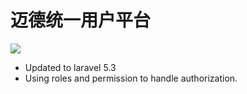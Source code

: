 # 迈德统一用户平台
[![](https://travis-ci.org/ronaldoooo/laravel-boilerplate.svg?branch=develop)](https://travis-ci.org/ronaldoooo/laravel-boilerplate)

- Updated to laravel 5.3
- Using roles and permission to handle authorization.